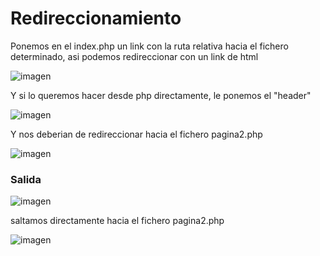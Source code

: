 # Redireccionamiento

Ponemos en el index.php un link con la ruta relativa hacia el fichero determinado, asi podemos redireccionar con un link de html

![imagen](https://github.com/user-attachments/assets/6717b494-89ba-4a93-9eea-9c02e514cb89)

Y si lo queremos hacer desde php directamente, le ponemos el "header"

![imagen](https://github.com/user-attachments/assets/7809e866-d4bc-4299-a7ac-bce95c201b7a)

Y nos deberian de redireccionar hacia el fichero pagina2.php

![imagen](https://github.com/user-attachments/assets/21602059-d522-4247-ab90-942419f6962e)

### Salida

![imagen](https://github.com/user-attachments/assets/50dd9289-dc35-4247-9070-34097e2e3257)

saltamos directamente hacia el fichero pagina2.php

![imagen](https://github.com/user-attachments/assets/d70cbfa8-e947-4318-b2ce-be10d121ae98)
